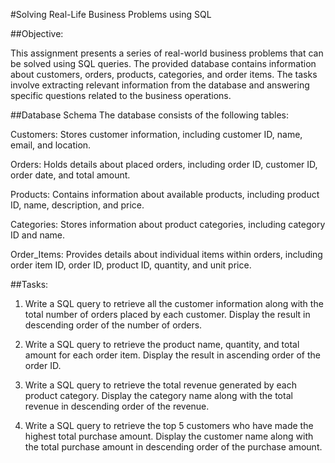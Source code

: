 #Solving Real-Life Business Problems using SQL

##Objective:

This assignment presents a series of real-world business problems that can be solved using SQL queries. The provided database contains information about customers, orders, products, categories, and order items. The tasks involve extracting relevant information from the database and answering specific questions related to the business operations.

##Database Schema
The database consists of the following tables:

Customers: Stores customer information, including customer ID, name, email, and location.

Orders: Holds details about placed orders, including order ID, customer ID, order date, and total amount.

Products: Contains information about available products, including product ID, name, description, and price.

Categories: Stores information about product categories, including category ID and name.

Order_Items: Provides details about individual items within orders, including order item ID, order ID, product ID, quantity, and unit price.


##Tasks:
1. Write a SQL query to retrieve all the customer information along with the total number of orders placed by each customer. Display the result in descending order of the number of orders.

2. Write a SQL query to retrieve the product name, quantity, and total amount for each order item. Display the result in ascending order of the order ID.

3. Write a SQL query to retrieve the total revenue generated by each product category. Display the category name along with the total revenue in descending order of the revenue.

4. Write a SQL query to retrieve the top 5 customers who have made the highest total purchase amount. Display the customer name along with the total purchase amount in descending order of the purchase amount.